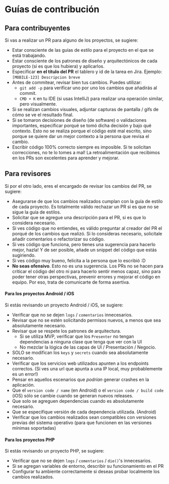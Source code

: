 # Guías de contribución



## Para contribuyentes

Si vas a realizar un PR para alguno de los proyectos, se sugiere:

- Estar consciente de las guías de estilo para el proyecto en el que se está trabajando.
- Estar consciente de los patrones de diseño y arquitectónicos de cada proyecto (si es que los hubiera) y aplicarlos.
- Especificar **en el título del PR** el tablero y id de la tarea en Jira. Ejemplo: `[MOBILE-123] Descripcion breve` 
- Antes de commitear, revisar bien tus cambios. Puedes utilizar:
     - `git add -p` para verificar uno por uno los cambios que añadirás al commit.
     - `CMD + K` en tu IDE (si usas IntelliJ) para realizar una operación similar, pero visualmente.
- Si se realizan cambios visuales, adjuntar capturas de pantalla / gifs de cómo se ve el resultado final.
- Si se tomaron decisiones de diseño (de software) o validaciones importantes, especificar porqué se tomó dicha decisión y bajo qué contexto. Esto no se realiza porque el código esté mal escrito, sino porque se quiere dar un mejor contexto a la persona que revisa el cambio.
- Escribir código 100% correcto siempre es imposible. Si te solicitan correcciones, no te lo tomes a mal! La retroalimentación que recibimos en los PRs son excelentes para aprender y mejorar.

## Para revisores

Si por el otro lado, eres el encargado de revisar los cambios del PR, se sugiere:

- Asegurarse de que los cambios realizados cumplan con la guía de estilo de cada proyecto. Es totalmente válido rechazar un PR si es que no se sigue la guía de estilos.
- Solicitar que se agregue una descripción para el PR, si es que lo considera necesario.
- Si ves código que no entiendes, es válido preguntar al creador del PR el porqué de los cambios que realizó. Si lo consideras necesario, solicítale añadir comentarios o refactorizar su código.
- Si ves código que funciona, pero tienes una sugerencia para hacerlo mejor, hazla! Y de ser posible, añade un snippet del código que estás sugiriendo. 
- Si ves código muy bueno, felicita a la persona que lo escribió :D
- **No seas ofensivo**. Esto no es una sugerencia. Los PRs no se hacen para criticar el código del otro ni para hacerlo sentir menos capaz, sino para poder tener otras perspectivas, prevenir errores y mejorar el código en equipo. Por eso, trata de comunicarte de forma asertiva.

#### Para los proyectos Android / iOS

Si estás revisando un proyecto Android / iOS, se sugiere:
- Verificar que no se dejen `logs` / `comentarios` innecesarios.
- Revisar que no se estén solicitando permisos nuevos, a menos que sea absolutamente necesario.
- Revisar que se respete los patrones de arquitectura.
     - Si se utiliza MVP, verificar que los `Presenter` no tengan dependencias a ninguna clase que tenga que ver con la UI
     - No mezclar la lógica de las capas de UI / Presentación / Negocio.
- SOLO se modifican los `keys` y `secrets` cuando sea absolutamente necesario.
- Verificar que los servicios web utilizados apunten a los endpoints correctos. (Si ves una url que apunta a una IP local, muy probablemente es un error!)
- Pensar en aquellos escenarios que _podrían_ generar crashes en la aplicación.
- Que el `version code / name` (en Android) o el `version code / build code` (iOS) sólo se cambie cuando se generan nuevos releases.
- Que solo se agreguen dependencias cuando es absolutamente necesario.
- Que se especifique versión de cada dependencia utilizada. (Android)
- Verificar que los cambios realizados sean compatibles con versiones previas del sistema operativo (para que funcionen en las versiones mínimas soportadas)
     
#### Para los proyectos PHP

Si estás revisando un proyecto PHP, se sugiere:
- Verificar que no se dejen `logs` / `comentarios` / `die()`'s innecesarios.
- Si se agregan variables de entorno, describir su funcionamiento en el PR
- Configurar tu ambiente correctamente si deseas probar localmente los cambios realizados.
